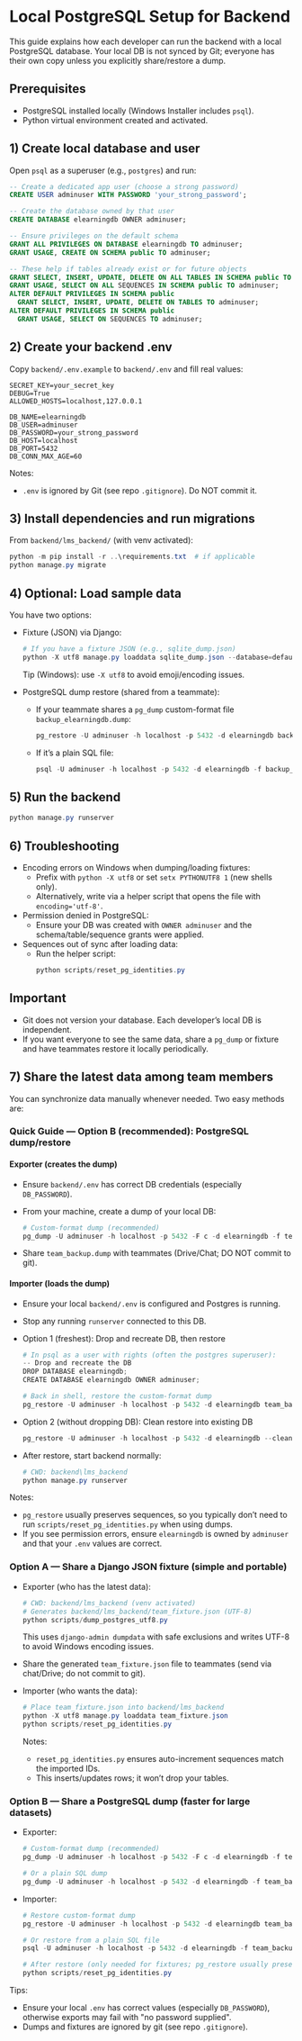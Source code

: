 # Local PostgreSQL Setup for Backend

This guide explains how each developer can run the backend with a local PostgreSQL database. Your local DB is not synced by Git; everyone has their own copy unless you explicitly share/restore a dump.

## Prerequisites
- PostgreSQL installed locally (Windows Installer includes `psql`).
- Python virtual environment created and activated.

## 1) Create local database and user
Open `psql` as a superuser (e.g., `postgres`) and run:

```sql
-- Create a dedicated app user (choose a strong password)
CREATE USER adminuser WITH PASSWORD 'your_strong_password';

-- Create the database owned by that user
CREATE DATABASE elearningdb OWNER adminuser;

-- Ensure privileges on the default schema
GRANT ALL PRIVILEGES ON DATABASE elearningdb TO adminuser;
GRANT USAGE, CREATE ON SCHEMA public TO adminuser;

-- These help if tables already exist or for future objects
GRANT SELECT, INSERT, UPDATE, DELETE ON ALL TABLES IN SCHEMA public TO adminuser;
GRANT USAGE, SELECT ON ALL SEQUENCES IN SCHEMA public TO adminuser;
ALTER DEFAULT PRIVILEGES IN SCHEMA public
  GRANT SELECT, INSERT, UPDATE, DELETE ON TABLES TO adminuser;
ALTER DEFAULT PRIVILEGES IN SCHEMA public
  GRANT USAGE, SELECT ON SEQUENCES TO adminuser;
```

## 2) Create your backend .env
Copy `backend/.env.example` to `backend/.env` and fill real values:

```
SECRET_KEY=your_secret_key
DEBUG=True
ALLOWED_HOSTS=localhost,127.0.0.1

DB_NAME=elearningdb
DB_USER=adminuser
DB_PASSWORD=your_strong_password
DB_HOST=localhost
DB_PORT=5432
DB_CONN_MAX_AGE=60
```

Notes:
- `.env` is ignored by Git (see repo `.gitignore`). Do NOT commit it.

## 3) Install dependencies and run migrations
From `backend/lms_backend/` (with venv activated):

```powershell
python -m pip install -r ..\requirements.txt  # if applicable
python manage.py migrate
```

## 4) Optional: Load sample data
You have two options:

- Fixture (JSON) via Django:
  ```powershell
  # If you have a fixture JSON (e.g., sqlite_dump.json)
  python -X utf8 manage.py loaddata sqlite_dump.json --database=default
  ```
  Tip (Windows): use `-X utf8` to avoid emoji/encoding issues.

- PostgreSQL dump restore (shared from a teammate):
  - If your teammate shares a `pg_dump` custom-format file `backup_elearningdb.dump`:
    ```powershell
    pg_restore -U adminuser -h localhost -p 5432 -d elearningdb backup_elearningdb.dump
    ```
  - If it’s a plain SQL file:
    ```powershell
    psql -U adminuser -h localhost -p 5432 -d elearningdb -f backup_elearningdb.sql
    ```

## 5) Run the backend
```powershell
python manage.py runserver
```

## 6) Troubleshooting
- Encoding errors on Windows when dumping/loading fixtures:
  - Prefix with `python -X utf8` or set `setx PYTHONUTF8 1` (new shells only).
  - Alternatively, write via a helper script that opens the file with `encoding='utf-8'`.
- Permission denied in PostgreSQL:
  - Ensure your DB was created with `OWNER adminuser` and the schema/table/sequence grants were applied.
- Sequences out of sync after loading data:
  - Run the helper script:
    ```powershell
    python scripts/reset_pg_identities.py
    ```

## Important
- Git does not version your database. Each developer’s local DB is independent.
- If you want everyone to see the same data, share a `pg_dump` or fixture and have teammates restore it locally periodically.

## 7) Share the latest data among team members

You can synchronize data manually whenever needed. Two easy methods are:

### Quick Guide — Option B (recommended): PostgreSQL dump/restore

#### Exporter (creates the dump)

- Ensure `backend/.env` has correct DB credentials (especially `DB_PASSWORD`).
- From your machine, create a dump of your local DB:

  ```powershell
  # Custom-format dump (recommended)
  pg_dump -U adminuser -h localhost -p 5432 -F c -d elearningdb -f team_backup.dump
  ```

- Share `team_backup.dump` with teammates (Drive/Chat; DO NOT commit to git).

#### Importer (loads the dump)

- Ensure your local `backend/.env` is configured and Postgres is running.
- Stop any running `runserver` connected to this DB.
- Option 1 (freshest): Drop and recreate DB, then restore

  ```powershell
  # In psql as a user with rights (often the postgres superuser):
  -- Drop and recreate the DB
  DROP DATABASE elearningdb;
  CREATE DATABASE elearningdb OWNER adminuser;

  # Back in shell, restore the custom-format dump
  pg_restore -U adminuser -h localhost -p 5432 -d elearningdb team_backup.dump
  ```

- Option 2 (without dropping DB): Clean restore into existing DB

  ```powershell
  pg_restore -U adminuser -h localhost -p 5432 -d elearningdb --clean --if-exists team_backup.dump
  ```

- After restore, start backend normally:

  ```powershell
  # CWD: backend\lms_backend
  python manage.py runserver
  ```

Notes:
- `pg_restore` usually preserves sequences, so you typically don’t need to run `scripts/reset_pg_identities.py` when using dumps.
- If you see permission errors, ensure `elearningdb` is owned by `adminuser` and that your `.env` values are correct.

### Option A — Share a Django JSON fixture (simple and portable)

- Exporter (who has the latest data):

  ```powershell
  # CWD: backend/lms_backend (venv activated)
  # Generates backend/lms_backend/team_fixture.json (UTF-8)
  python scripts/dump_postgres_utf8.py
  ```

  This uses `django-admin dumpdata` with safe exclusions and writes UTF-8 to avoid Windows encoding issues.

- Share the generated `team_fixture.json` file to teammates (send via chat/Drive; do not commit to git).

- Importer (who wants the data):

  ```powershell
  # Place team_fixture.json into backend/lms_backend
  python -X utf8 manage.py loaddata team_fixture.json
  python scripts/reset_pg_identities.py
  ```

  Notes:
  - `reset_pg_identities.py` ensures auto-increment sequences match the imported IDs.
  - This inserts/updates rows; it won’t drop your tables.

### Option B — Share a PostgreSQL dump (faster for large datasets)

- Exporter:

  ```powershell
  # Custom-format dump (recommended)
  pg_dump -U adminuser -h localhost -p 5432 -F c -d elearningdb -f team_backup.dump

  # Or a plain SQL dump
  pg_dump -U adminuser -h localhost -p 5432 -d elearningdb -f team_backup.sql
  ```

- Importer:

  ```powershell
  # Restore custom-format dump
  pg_restore -U adminuser -h localhost -p 5432 -d elearningdb team_backup.dump

  # Or restore from a plain SQL file
  psql -U adminuser -h localhost -p 5432 -d elearningdb -f team_backup.sql

  # After restore (only needed for fixtures; pg_restore usually preserves sequences)
  python scripts/reset_pg_identities.py
  ```

Tips:
- Ensure your local `.env` has correct values (especially `DB_PASSWORD`), otherwise exports may fail with "no password supplied".
- Dumps and fixtures are ignored by git (see repo `.gitignore`).
